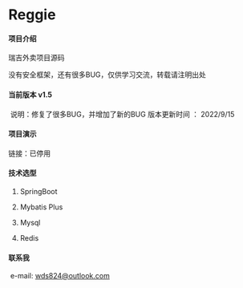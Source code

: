 # Reggie

#### 项目介绍
瑞吉外卖项目源码 

没有安全框架，还有很多BUG，仅供学习交流，转载请注明出处

#### 当前版本 v1.5

​	说明：修复了很多BUG，并增加了新的BUG    版本更新时间 ： 2022/9/15	

#### 项目演示

  链接：已停用

#### 技术选型


1. SpringBoot

2. Mybatis Plus 
3. Mysql 
4. Redis


#### 联系我

​	e-mail: wds824@outlook.com
